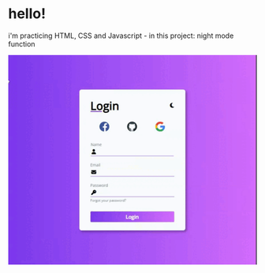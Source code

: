 # hello!

i'm practicing HTML, CSS and Javascript - in this project: 
night mode function

<p align="center"> 
    <img src= "./img/gt-form-theme.gif" />
</p>
